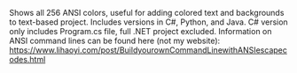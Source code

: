 Shows all 256 ANSI colors, useful for adding colored text and backgrounds to text-based project.
Includes versions in C#, Python, and Java. C# version only includes Program.cs file, full .NET project excluded.
Information on ANSI command lines can be found here (not my website): https://www.lihaoyi.com/post/BuildyourownCommandLinewithANSIescapecodes.html
